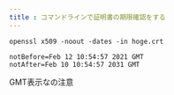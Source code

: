 ```yaml
---
title : コマンドラインで証明書の期限確認をする
---
```


```shell
openssl x509 -noout -dates -in hoge.crt
```
```
notBefore=Feb 12 10:54:57 2021 GMT
notAfter=Feb 10 10:54:57 2031 GMT
```
GMT表示なの注意
